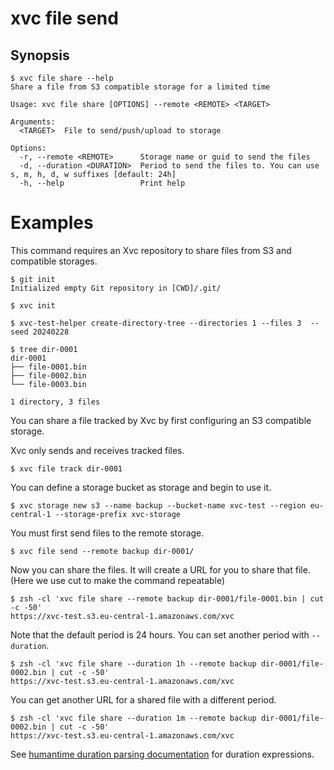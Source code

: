 # xvc file send

## Synopsis

```console
$ xvc file share --help
Share a file from S3 compatible storage for a limited time

Usage: xvc file share [OPTIONS] --remote <REMOTE> <TARGET>

Arguments:
  <TARGET>  File to send/push/upload to storage

Options:
  -r, --remote <REMOTE>      Storage name or guid to send the files
  -d, --duration <DURATION>  Period to send the files to. You can use s, m, h, d, w suffixes [default: 24h]
  -h, --help                 Print help

```

# Examples

This command requires an Xvc repository to share files from S3 and compatible storages.

```console
$ git init
Initialized empty Git repository in [CWD]/.git/

$ xvc init

$ xvc-test-helper create-directory-tree --directories 1 --files 3  --seed 20240228

$ tree dir-0001
dir-0001
├── file-0001.bin
├── file-0002.bin
└── file-0003.bin

1 directory, 3 files

```

You can share a file tracked by Xvc by first configuring an S3 compatible storage.

Xvc only sends and receives tracked files.

```console
$ xvc file track dir-0001
```

You can define a storage bucket as storage and begin to use it.

```console
$ xvc storage new s3 --name backup --bucket-name xvc-test --region eu-central-1 --storage-prefix xvc-storage

```

You must first send files to the remote storage.

```console
$ xvc file send --remote backup dir-0001/
```

Now you can share the files. It will create a URL for you to share that file. (Here we use cut to make the command repeatable)

```console
$ zsh -cl 'xvc file share --remote backup dir-0001/file-0001.bin | cut -c -50'
https://xvc-test.s3.eu-central-1.amazonaws.com/xvc

```

Note that the default period is 24 hours. You can set another period with `--duration`.

```console
$ zsh -cl 'xvc file share --duration 1h --remote backup dir-0001/file-0002.bin | cut -c -50'
https://xvc-test.s3.eu-central-1.amazonaws.com/xvc

```

You can get another URL for a shared file with a different period.

```console
$ zsh -cl 'xvc file share --duration 1m --remote backup dir-0001/file-0002.bin | cut -c -50'
https://xvc-test.s3.eu-central-1.amazonaws.com/xvc

```

See [humantime duration parsing
documentation](https://docs.rs/humantime/latest/humantime/fn.parse_duration.html)
for duration expressions.
